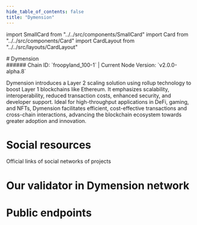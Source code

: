 ```yaml
---
hide_table_of_contents: false
title: "Dymension"
---
```


import SmallCard from "../../src/components/SmallCard"
import Card from "../../src/components/Card"
import CardLayout from "../../src/layouts/CardLayout"

<div class="h1-with-icon icon-dymension">
# Dymension
</div>
###### Chain ID: `froopyland_100-1` | Current Node Version: `v2.0.0-alpha.8`


Dymension introduces a Layer 2 scaling solution using rollup technology to boost Layer 1 blockchains like Ethereum. It emphasizes scalability, interoperability, reduced transaction costs, enhanced security, and developer support. Ideal for high-throughput applications in DeFi, gaming, and NFTs, Dymension facilitates efficient, cost-effective transactions and cross-chain interactions, advancing the blockchain ecosystem towards greater adoption and innovation.

# Social resources
Official links of social networks of projects

<CardLayout autoFitEnabled={false}>
    <SmallCard to="https://dymension.xyz/" header={{label: "Website", translateId: "social-telegram"}} iconPath="img/website-icon.svg"/>
    <SmallCard to="https://github.com/dymensionxyz" header={{label: "GitHub", translateId: "social-telegram"}} iconPath="img/github-icon.svg"/>
    <SmallCard to="https://discord.gg/dymension" header={{label: "Discord", translateId: "social-telegram"}} iconPath="img/discord-icon.svg"/>
    <SmallCard to="https://twitter.com/dymension" header={{label: "X", translateId: "social-telegram"}} iconPath="img/x-icon.svg"/>
    <SmallCard to="https://t.me/dymensionXYZ" header={{label: "Telegram", translateId: "social-telegram"}} iconPath="img/telegram-icon.svg"/>
</CardLayout>

# Our validator in Dymension network

<CardLayout autoFitEnabled={true}>
    <Card
        to="https://froopyland.explorers.guru/validator/dymvaloper14jmx7s72krq87a8z5065vc0c2sgxtdnmj03pa4"
        header={{
            label: "[NODERS]TEAM",
            translateId: "development-setup",
        }}
        body={{
            label: "Trusted blockchain validator",
        }}
        iconPath="img/kotlin-icon.svg"
    />
</CardLayout>

# Public endpoints

<CardLayout autoFitEnabled={true}>
    <SmallCard to="https://dymension-t-rpc.noders.services" header={{label: "RPC Endpoint", translateId: "rpc-endpoint"}}/>
    <SmallCard to="https://dymension-t-api.noders.services" header={{label: "API Endpoint", translateId: "api-endpoint"}}/>
    <SmallCard to="https://dymension-t-jsonrpc.noders.services" header={{label: "json-RPC Endpoint", translateId: "jrpc-endpoint"}}/>
    <SmallCard to="http://dymension-t-grpc.noders.services:27090" header={{label: "gRPC Endpoint", translateId: "grpc-endpoint"}}/>
</CardLayout>